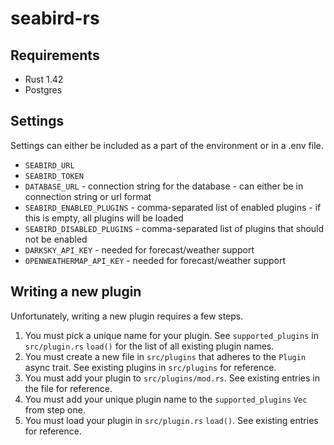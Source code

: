 # seabird-rs

## Requirements

- Rust 1.42
- Postgres

## Settings

Settings can either be included as a part of the environment or in a .env file.

- `SEABIRD_URL`
- `SEABIRD_TOKEN`
- `DATABASE_URL` - connection string for the database - can either be in connection string or url format
- `SEABIRD_ENABLED_PLUGINS` - comma-separated list of enabled plugins - if this is empty, all plugins will be loaded
- `SEABIRD_DISABLED_PLUGINS` - comma-separated list of plugins that should not be enabled
- `DARKSKY_API_KEY` - needed for forecast/weather support
- `OPENWEATHERMAP_API_KEY` - needed for forecast/weather support

## Writing a new plugin

Unfortunately, writing a new plugin requires a few steps.

1. You must pick a unique name for your plugin. See `supported_plugins` in `src/plugin.rs` `load()` for the list of all existing plugin names.
2. You must create a new file in `src/plugins` that adheres to the `Plugin` async trait. See existing plugins in `src/plugins` for reference.
3. You must add your plugin to `src/plugins/mod.rs`. See existing entries in the file for reference.
4. You must add your unique plugin name to the `supported_plugins` `Vec` from step one.
5. You must load your plugin in `src/plugin.rs` `load()`. See existing entries for reference.
